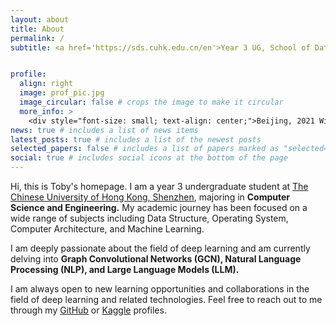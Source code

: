 ```yaml
---
layout: about
title: About
permalink: /
subtitle: <a href='https://sds.cuhk.edu.cn/en'>Year 3 UG, School of Data Science, CUHKSZ</a>


profile:
  align: right
  image: prof_pic.jpg
  image_circular: false # crops the image to make it circular
  more_info: >
    <div style="font-size: small; text-align: center;">Beijing, 2021 Winter</div>
news: true # includes a list of news items
latest_posts: true # includes a list of the newest posts
selected_papers: false # includes a list of papers marked as "selected={true}"
social: true # includes social icons at the bottom of the page
---
```


Hi, this is Toby's homepage. I am a year 3 undergraduate student at [The Chinese University of Hong Kong, Shenzhen](https://www.cuhk.edu.cn/en), majoring in **Computer Science and Engineering.** My academic journey has been focused on a wide range of subjects including Data Structure, Operating System, Computer Architecture, and Machine Learning.

I am deeply passionate about the field of deep learning and am currently delving into **Graph Convolutional Networks (GCN), Natural Language Processing (NLP), and Large Language Models (LLM).**

I am always open to new learning opportunities and collaborations in the field of deep learning and related technologies. Feel free to reach out to me through my [GitHub](https://github.com/tobyyang7) or [Kaggle](https://www.kaggle.com/tobyyang7) profiles.
